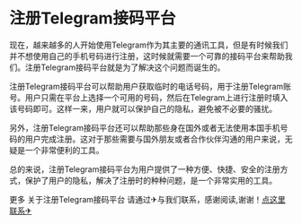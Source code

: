 # 注册Telegram接码平台

现在，越来越多的人开始使用Telegram作为其主要的通讯工具，但是有时候我们并不想使用自己的手机号码进行注册，这时候就需要一个可靠的接码平台来帮助我们。注册Telegram接码平台就是为了解决这个问题而诞生的。

注册Telegram接码平台可以帮助用户获取临时的电话号码，用于注册Telegram账号。用户只需在平台上选择一个可用的号码，然后在Telegram上进行注册时填入该号码即可。这样一来，用户就可以保护自己的隐私，避免被不必要的骚扰。

另外，注册Telegram接码平台还可以帮助那些身在国外或者无法使用本国手机号码的用户完成注册。这对于那些需要与国外朋友或者合作伙伴沟通的用户来说，无疑是一个非常便利的工具。

总的来说，注册Telegram接码平台为用户提供了一种方便、快捷、安全的注册方式，保护了用户的隐私，解决了注册时的种种问题，是一个非常实用的工具。

更多 关于注册Telegram接码平台 请通过✈与我们联系，感谢阅读,谢谢！[点这里联系✈](https://gg.k02.cc)